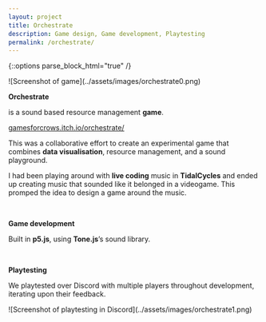 ```yaml
---
layout: project
title: Orchestrate
description: Game design, Game development, Playtesting
permalink: /orchestrate/
---
```

{::options parse_block_html="true" /}

<div class="col-12 mb-5">
![Screenshot of game](../assets/images/orchestrate0.png)
</div>

<div class="col-12 offset-sm-0 col-md-8 offset-md-2 col-lg-6 offset-lg-3 vertical-center">

**Orchestrate**

<div class="indent">

is a sound based resource management **game**.

[gamesforcrows.itch.io/orchestrate/](https://gamesforcrows.itch.io/orchestrate/)

This was a collaborative effort to create an experimental game that combines **data visualisation**, resource management, and a sound playground.

I had been playing around with **live coding** music in **TidalCycles** and ended up creating music that sounded like it belonged in a videogame. This promped the idea to design a game around the music.

</div><br>

**Game development**

<div class="indent">

Built in **p5.js**, using **Tone.js**’s sound library.

</div><br>

**Playtesting**

<div class="indent">

We playtested over Discord with multiple players throughout development, iterating upon their feedback.

</div>

</div>

<div class="col-12 mt-5">
![Screenshot of playtesting in Discord](../assets/images/orchestrate1.png)
</div>
